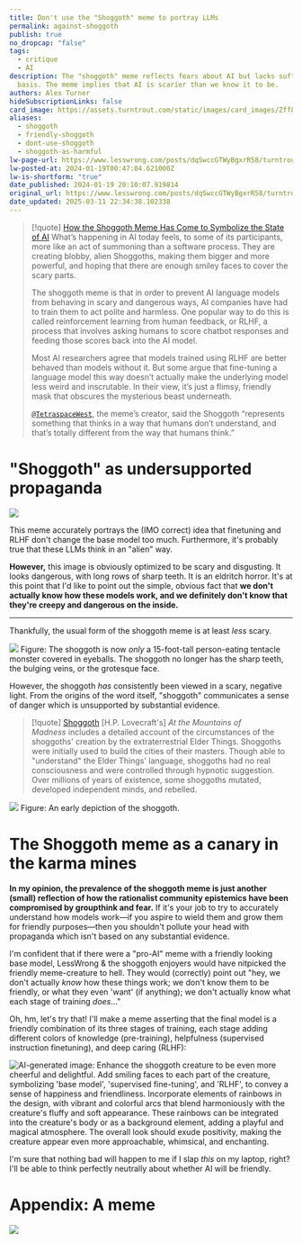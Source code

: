 ```yaml
---
title: Don't use the "Shoggoth" meme to portray LLMs
permalink: against-shoggoth
publish: true
no_dropcap: "false"
tags:
  - critique
  - AI
description: The "shoggoth" meme reflects fears about AI but lacks sufficient scientific
  basis. The meme implies that AI is scarier than we know it to be.
authors: Alex Turner
hideSubscriptionLinks: false
card_image: https://assets.turntrout.com/static/images/card_images/Zff8t5y.png
aliases:
  - shoggoth
  - friendly-shoggoth
  - dont-use-shoggoth
  - shoggoth-as-harmful
lw-page-url: https://www.lesswrong.com/posts/dqSwccGTWyBgxrR58/turntrout-s-shortform-feed?commentId=XHktatQRYpsfritrA
lw-posted-at: 2024-01-19T00:47:04.621000Z
lw-is-shortform: "true"
date_published: 2024-01-19 20:10:07.919814
original_url: https://www.lesswrong.com/posts/dqSwccGTWyBgxrR58/turntrout-s-shortform-feed?commentId=XHktatQRYpsfritrA
date_updated: 2025-03-11 22:34:38.102338
---
```




> [!quote] [How the Shoggoth Meme Has Come to Symbolize the State of AI](https://www.nytimes.com/2023/05/30/technology/shoggoth-meme-ai.html)
> What’s happening in AI today feels, to some of its participants, more like an act of summoning than a software process. They are creating blobby, alien Shoggoths, making them bigger and more powerful, and hoping that there are enough smiley faces to cover the scary parts.
>  
>  The shoggoth meme is that in order to prevent AI language models from behaving in scary and dangerous ways, AI companies have had to train them to act polite and harmless. One popular way to do this is called reinforcement learning from human feedback, or RLHF, a process that involves asking humans to score chatbot responses and feeding those scores back into the AI model.
>  
>  Most AI researchers agree that models trained using RLHF are better behaved than models without it. But some argue that fine-tuning a language model this way doesn’t actually make the underlying model less weird and inscrutable. In their view, it’s just a flimsy, friendly mask that obscures the mysterious beast underneath.
>  
>  [`@TetraspaceWest`](https://twitter.com/TetraspaceWest), the meme’s creator, said the Shoggoth “represents something that thinks in a way that humans don’t understand, and that’s totally different from the way that humans think.”

# "Shoggoth" as undersupported propaganda

![](https://assets.turntrout.com/static/images/posts/scary-shoggoth.avif)

This meme accurately portrays the (IMO correct) idea that finetuning and RLHF don't change the base model too much. Furthermore, it's probably true that these LLMs think in an "alien" way.

**However,** this image is obviously optimized to be scary and disgusting. It looks dangerous, with long rows of sharp teeth. It is an eldritch horror. It's at this point that I'd like to point out the simple, obvious fact that **we don't actually know how these models work, and we definitely don't know that they're creepy and dangerous on the inside.**

---

Thankfully, the usual form of the shoggoth meme is at least _less_ scary.

![](https://assets.turntrout.com/static/images/posts/regular-shoggoth.avif)
Figure: The shoggoth is now _only_ a 15-foot-tall person-eating tentacle monster covered in eyeballs. The shoggoth no longer has the sharp teeth, the bulging veins, or the grotesque face.

However, the shoggoth _has_ consistently been viewed in a scary, negative light. From the origins of the word itself, "shoggoth" communicates a sense of danger which is unsupported by substantial evidence.

> [!quote] [Shoggoth](https://en.m.wikipedia.org/wiki/Shoggoth)
> \[H.P. Lovecraft's\] _At the Mountains of Madness_ includes a detailed account of the circumstances of the shoggoths' creation by the extraterrestrial Elder Things. Shoggoths were initially used to build the cities of their masters. Though able to "understand" the Elder Things' language, shoggoths had no real consciousness and were controlled through hypnotic suggestion. Over millions of years of existence, some shoggoths mutated, developed independent minds, and rebelled.

![](https://assets.turntrout.com/static/images/posts/mountains-of-madness.avif)
Figure: An early depiction of the shoggoth.

# The Shoggoth meme as a canary in the karma mines

**In my opinion, the prevalence of the shoggoth meme is just another (small) reflection of how the rationalist community epistemics have been compromised by groupthink and fear.** If it's your job to try to accurately understand how models work—if you aspire to wield them and grow them for friendly purposes—then you shouldn't pollute your head with propaganda which isn't based on any substantial evidence.

I'm confident that if there were a "pro-AI" meme with a friendly looking base model, LessWrong & the shoggoth enjoyers would have nitpicked the friendly meme-creature to hell. They would (correctly) point out "hey, we don't actually _know_ how these things work; we don't know them to be friendly, or what they even 'want' (if anything); we don't actually know what each stage of training _does_..."

Oh, hm, let's try that! I'll make a meme asserting that the final model is a friendly combination of its three stages of training, each stage adding different colors of knowledge (pre-training), helpfulness (supervised instruction finetuning), and deep caring (RLHF):

![AI-generated image: Enhance the shoggoth creature to be even more cheerful and delightful. Add smiling faces to each part of the creature, symbolizing 'base model', 'supervised fine-tuning', and 'RLHF', to convey a sense of happiness and friendliness. Incorporate elements of rainbows in the design, with vibrant and colorful arcs that blend harmoniously with the creature's fluffy and soft appearance. These rainbows can be integrated into the creature's body or as a background element, adding a playful and magical atmosphere. The overall look should exude positivity, making the creature appear even more approachable, whimsical, and enchanting.](https://assets.turntrout.com/static/images/posts/friendly-shoggoth.avif)

I'm sure that nothing bad will happen to me if I slap _this_ on my laptop, right? I'll be able to think perfectly neutrally about whether AI will be friendly.

# Appendix: A meme

![](https://assets.turntrout.com/static/images/posts/isolated-rigor-shoggoth-calm.avif)
